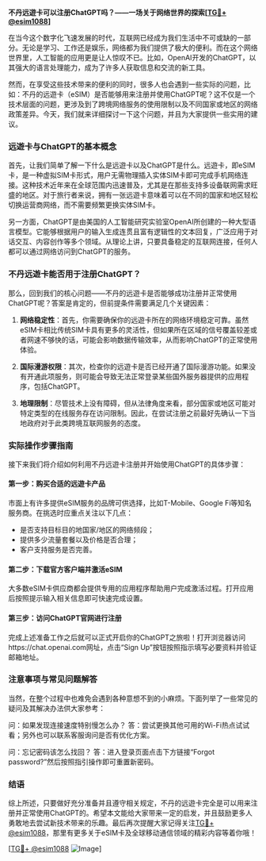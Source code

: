 **不丹远遊卡可以注册ChatGPT吗？——一场关于网络世界的探索[[TG💪+ @esim1088](https://t.me/s/esim1088)]**

在当今这个数字化飞速发展的时代，互联网已经成为我们生活中不可或缺的一部分。无论是学习、工作还是娱乐，网络都为我们提供了极大的便利。而在这个网络世界里，人工智能的应用更是让人惊叹不已。比如，OpenAI开发的ChatGPT，以其强大的语言处理能力，成为了许多人获取信息和交流的新工具。

然而，在享受这些技术带来的便利的同时，很多人也会遇到一些实际的问题，比如：不丹的远遊卡（eSIM）是否能够用来注册并使用ChatGPT呢？这不仅是一个技术层面的问题，更涉及到了跨境网络服务的使用限制以及不同国家或地区的网络政策差异。今天，我们就来详细探讨一下这个问题，并且为大家提供一些实用的建议。

### 远遊卡与ChatGPT的基本概念

首先，让我们简单了解一下什么是远遊卡以及ChatGPT是什么。远遊卡，即eSIM卡，是一种虚拟SIM卡形式，用户无需物理插入实体SIM卡即可完成手机网络连接。这种技术近年来在全球范围内迅速普及，尤其是在那些支持多设备联网需求旺盛的地区。对于旅行者来说，拥有一张远遊卡意味着可以在不同的国家和地区轻松切换运营商网络，而不需要频繁更换实体SIM卡。

另一方面，ChatGPT是由美国的人工智能研究实验室OpenAI所创建的一种大型语言模型。它能够根据用户的输入生成连贯且富有逻辑性的文本回复，广泛应用于对话交互、内容创作等多个领域。从理论上讲，只要具备稳定的互联网连接，任何人都可以通过网络访问到ChatGPT的服务。

### 不丹远遊卡能否用于注册ChatGPT？

那么，回到我们的核心问题——不丹的远遊卡是否能够成功注册并正常使用ChatGPT呢？答案是肯定的，但前提条件需要满足几个关键因素：

1. **网络稳定性**：首先，你需要确保你的远遊卡所在的网络环境稳定可靠。虽然eSIM卡相比传统SIM卡具有更多的灵活性，但如果所在区域的信号覆盖较差或者网速不够快的话，可能会影响数据传输效率，从而影响ChatGPT的正常使用体验。

2. **国际漫游权限**：其次，检查你的远遊卡是否已经开通了国际漫游功能。如果没有开通此项服务，则可能会导致无法正常登录某些国外服务器提供的应用程序，包括ChatGPT。

3. **地理限制**：尽管技术上没有障碍，但从法律角度来看，部分国家或地区可能对特定类型的在线服务存在访问限制。因此，在尝试注册之前最好先确认一下当地政府对于此类跨境互联网服务的态度。

### 实际操作步骤指南

接下来我们将介绍如何利用不丹远遊卡注册并开始使用ChatGPT的具体步骤：

#### 第一步：购买合适的远遊卡产品
市面上有许多提供eSIM服务的品牌可供选择，比如T-Mobile、Google Fi等知名服务商。在挑选时应重点关注以下几点：
- 是否支持目标目的地国家/地区的网络频段；
- 提供多少流量套餐以及价格是否合理；
- 客户支持服务是否完善。

#### 第二步：下载官方客户端并激活eSIM
大多数eSIM卡供应商都会提供专用的应用程序帮助用户完成激活过程。打开应用后按照提示输入相关信息即可快速完成设置。

#### 第三步：访问ChatGPT官网进行注册
完成上述准备工作之后就可以正式开启你的ChatGPT之旅啦！打开浏览器访问https://chat.openai.com网址，点击“Sign Up”按钮按照指示填写必要资料并验证邮箱地址。

### 注意事项与常见问题解答

当然，在整个过程中也难免会遇到各种意想不到的小麻烦。下面列举了一些常见的疑问及其解决办法供大家参考：

问：如果发现连接速度特别慢怎么办？
答：尝试更换其他可用的Wi-Fi热点试试看；另外也可以联系客服询问是否有优化方案。

问：忘记密码该怎么找回？
答：进入登录页面点击下方链接“Forgot password?”然后按照指引操作即可重置新密码。

### 结语

综上所述，只要做好充分准备并且遵守相关规定，不丹的远遊卡完全是可以用来注册并正常使用ChatGPT的。希望本文能给大家带来一定的启发，并且鼓励更多人勇敢地去尝试新技术带来的乐趣。最后再次提醒大家记得关注[TG💪+ @esim1088](https://t.me/s/esim1088)，那里有更多关于eSIM卡及全球移动通信领域的精彩内容等着你哦！

[[TG💪+ @esim1088](https://t.me/s/esim1088) ![Image](https://i.postimg.cc/4NQfJmqS/Snipaste-2025-05-13-00-14-12.png)]